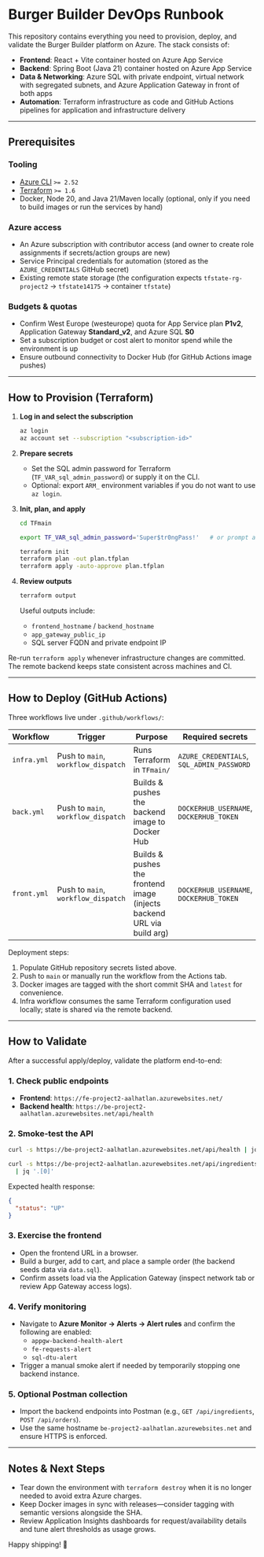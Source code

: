# Burger Builder DevOps Runbook

This repository contains everything you need to provision, deploy, and validate the Burger Builder platform on Azure. The stack consists of:

- **Frontend**: React + Vite container hosted on Azure App Service
- **Backend**: Spring Boot (Java 21) container hosted on Azure App Service
- **Data & Networking**: Azure SQL with private endpoint, virtual network with segregated subnets, and Azure Application Gateway in front of both apps
- **Automation**: Terraform infrastructure as code and GitHub Actions pipelines for application and infrastructure delivery

---

## Prerequisites

### Tooling
- [Azure CLI](https://learn.microsoft.com/cli/azure/install-azure-cli) `>= 2.52`
- [Terraform](https://developer.hashicorp.com/terraform/downloads) `>= 1.6`
- Docker, Node 20, and Java 21/Maven locally (optional, only if you need to build images or run the services by hand)

### Azure access
- An Azure subscription with contributor access (and owner to create role assignments if secrets/action groups are new)
- Service Principal credentials for automation (stored as the `AZURE_CREDENTIALS` GitHub secret)
- Existing remote state storage (the configuration expects `tfstate-rg-project2` → `tfstate14175` → container `tfstate`)

### Budgets & quotas
- Confirm West Europe (westeurope) quota for App Service plan **P1v2**, Application Gateway **Standard_v2**, and Azure SQL **S0**
- Set a subscription budget or cost alert to monitor spend while the environment is up
- Ensure outbound connectivity to Docker Hub (for GitHub Actions image pushes)

---

## How to Provision (Terraform)

1. **Log in and select the subscription**
   ```bash
   az login
   az account set --subscription "<subscription-id>"
   ```

2. **Prepare secrets**
   - Set the SQL admin password for Terraform (`TF_VAR_sql_admin_password`) or supply it on the CLI.
   - Optional: export `ARM_` environment variables if you do not want to use `az login`.

3. **Init, plan, and apply**
   ```bash
   cd TFmain

   export TF_VAR_sql_admin_password='Super$tr0ngPass!'   # or prompt at apply time

   terraform init
   terraform plan -out plan.tfplan
   terraform apply -auto-approve plan.tfplan
   ```

4. **Review outputs**
   ```bash
   terraform output
   ```
   Useful outputs include:
   - `frontend_hostname` / `backend_hostname`
   - `app_gateway_public_ip`
   - SQL server FQDN and private endpoint IP

Re-run `terraform apply` whenever infrastructure changes are committed. The remote backend keeps state consistent across machines and CI.

---

## How to Deploy (GitHub Actions)

Three workflows live under `.github/workflows/`:

| Workflow | Trigger | Purpose | Required secrets |
| --- | --- | --- | --- |
| `infra.yml` | Push to `main`, `workflow_dispatch` | Runs Terraform in `TFmain/` | `AZURE_CREDENTIALS`, `SQL_ADMIN_PASSWORD` |
| `back.yml` | Push to `main`, `workflow_dispatch` | Builds & pushes the backend image to Docker Hub | `DOCKERHUB_USERNAME`, `DOCKERHUB_TOKEN` |
| `front.yml` | Push to `main`, `workflow_dispatch` | Builds & pushes the frontend image (injects backend URL via build arg) | `DOCKERHUB_USERNAME`, `DOCKERHUB_TOKEN` |

Deployment steps:
1. Populate GitHub repository secrets listed above.
2. Push to `main` or manually run the workflow from the Actions tab.
3. Docker images are tagged with the short commit SHA and `latest` for convenience.
4. Infra workflow consumes the same Terraform configuration used locally; state is shared via the remote backend.

---

## How to Validate

After a successful apply/deploy, validate the platform end-to-end:

### 1. Check public endpoints
- **Frontend**: `https://fe-project2-aalhatlan.azurewebsites.net/`
- **Backend health**: `https://be-project2-aalhatlan.azurewebsites.net/api/health`

### 2. Smoke-test the API
```bash
curl -s https://be-project2-aalhatlan.azurewebsites.net/api/health | jq

curl -s https://be-project2-aalhatlan.azurewebsites.net/api/ingredients \
  | jq '.[0]'
```
Expected health response:
```json
{
  "status": "UP"
}
```

### 3. Exercise the frontend
- Open the frontend URL in a browser.
- Build a burger, add to cart, and place a sample order (the backend seeds data via `data.sql`).
- Confirm assets load via the Application Gateway (inspect network tab or review App Gateway access logs).

### 4. Verify monitoring
- Navigate to **Azure Monitor → Alerts → Alert rules** and confirm the following are enabled:
  - `appgw-backend-health-alert`
  - `fe-requests-alert`
  - `sql-dtu-alert`
- Trigger a manual smoke alert if needed by temporarily stopping one backend instance.

### 5. Optional Postman collection
- Import the backend endpoints into Postman (e.g., `GET /api/ingredients`, `POST /api/orders`).
- Use the same hostname `be-project2-aalhatlan.azurewebsites.net` and ensure HTTPS is enforced.

---

## Notes & Next Steps
- Tear down the environment with `terraform destroy` when it is no longer needed to avoid extra Azure charges.
- Keep Docker images in sync with releases—consider tagging with semantic versions alongside the SHA.
- Review Application Insights dashboards for request/availability details and tune alert thresholds as usage grows.

Happy shipping! 🚀
